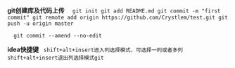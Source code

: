 ##
  **git创建库及代码上传**
    `  git init
      git add README.md
      git commit -m "first commit"
      git remote add origin https://github.com/Crystlem/test.git
      git push -u origin master`
      
      git commit --amend --no-edit
      
   **idea快捷键**
     ` shift+alt+insert进入列选择模式，可选择一列或者多列
      shift+alt+insert退出列选择模式git`
      
    
